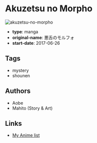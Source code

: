 # Akuzetsu no Morpho

![akuzetsu-no-morpho](https://cdn.myanimelist.net/images/manga/3/205374.jpg)

-   **type**: manga
-   **original-name**: 悪舌のモルフォ
-   **start-date**: 2017-06-26

## Tags

-   mystery
-   shounen

## Authors

-   Aobe
-   Mahito (Story & Art)

## Links

-   [My Anime list](https://myanimelist.net/manga/105868/Akuzetsu_no_Morpho)
